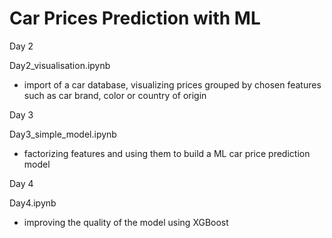 # Car Prices Prediction with ML

Day 2

Day2_visualisation.ipynb
- import of a car database, visualizing prices grouped by chosen features such as car brand, color or country of origin

Day 3

Day3_simple_model.ipynb
- factorizing features and using them to build a ML car price prediction model

Day 4

Day4.ipynb
- improving the quality of the model using XGBoost
